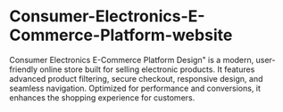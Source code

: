 # Consumer-Electronics-E-Commerce-Platform-website
Consumer Electronics E-Commerce Platform Design" is a modern, user-friendly online store built for selling electronic products. It features advanced product filtering, secure checkout, responsive design, and seamless navigation. Optimized for performance and conversions, it enhances the shopping experience for customers.

